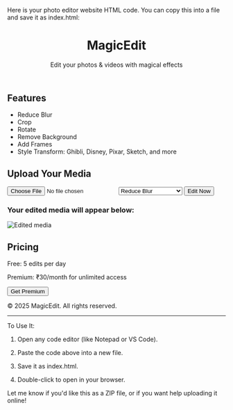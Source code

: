 Here is your photo editor website HTML code. You can copy this into a file and save it as index.html:

<!DOCTYPE html>
<html lang="en">
<head>
  <meta charset="UTF-8" />
  <meta name="viewport" content="width=device-width, initial-scale=1.0" />
  <title>MagicEdit - Photo & Video Editor</title>
  <link href="https://cdn.jsdelivr.net/npm/tailwindcss@2.2.19/dist/tailwind.min.css" rel="stylesheet">
</head>
<body class="bg-gray-100 text-gray-800">
  <header class="bg-blue-600 text-white p-4">
    <h1 class="text-3xl font-bold">MagicEdit</h1>
    <p class="text-sm">Edit your photos & videos with magical effects</p>
  </header>

  <section class="p-6">
    <h2 class="text-2xl font-semibold mb-4">Features</h2>
    <ul class="list-disc pl-6 space-y-2">
      <li>Reduce Blur</li>
      <li>Crop</li>
      <li>Rotate</li>
      <li>Remove Background</li>
      <li>Add Frames</li>
      <li>Style Transform: Ghibli, Disney, Pixar, Sketch, and more</li>
    </ul>
  </section>

  <section class="p-6 bg-white mt-4 rounded shadow">
    <h2 class="text-xl font-semibold mb-2">Upload Your Media</h2>
    <form id="upload-form" enctype="multipart/form-data">
      <input type="file" name="file" accept="image/*,video/*" class="mb-4" required />
      <select name="operation" class="block mb-4 p-2 border rounded">
        <option value="blur">Reduce Blur</option>
        <option value="crop">Crop</option>
        <option value="rotate">Rotate</option>
        <option value="remove_bg">Remove Background</option>
        <option value="frame">Add Frame</option>
        <option value="style_ghibli">Style: Ghibli</option>
        <option value="style_disney">Style: Disney</option>
        <option value="style_pixar">Style: Pixar</option>
        <option value="style_sketch">Style: Sketch</option>
      </select>
      <button type="submit" class="bg-blue-500 hover:bg-blue-600 text-white px-4 py-2 rounded">Edit Now</button>
    </form>
    <div id="result" class="mt-4 hidden">
      <h3 class="text-lg font-medium">Your edited media will appear below:</h3>
      <img id="preview" src="" alt="Edited media" class="mt-2 max-w-full" />
    </div>
  </section>

  <section class="p-6 mt-4">
    <h2 class="text-xl font-semibold mb-2">Pricing</h2>
    <p>Free: 5 edits per day</p>
    <p>Premium: ₹30/month for unlimited access</p>
    <button class="bg-green-500 hover:bg-green-600 text-white px-4 py-2 rounded mt-2">Get Premium</button>
  </section>

  <footer class="bg-blue-600 text-white p-4 mt-6 text-center">
    <p>&copy; 2025 MagicEdit. All rights reserved.</p>
  </footer>

  <script>
    const form = document.getElementById('upload-form');
    const result = document.getElementById('result');
    const preview = document.getElementById('preview');

    form.addEventListener('submit', async (e) => {
      e.preventDefault();
      const formData = new FormData(form);

      const res = await fetch('https://your-backend-api.com/process', {
        method: 'POST',
        body: formData,
      });

      const data = await res.json();
      preview.src = data.output_url;
      result.classList.remove('hidden');
    });
  </script>
</body>
</html>


---

To Use It:

1. Open any code editor (like Notepad or VS Code).


2. Paste the code above into a new file.


3. Save it as index.html.


4. Double-click to open in your browser.



Let me know if you'd like this as a ZIP file, or if you want help uploading it online!

